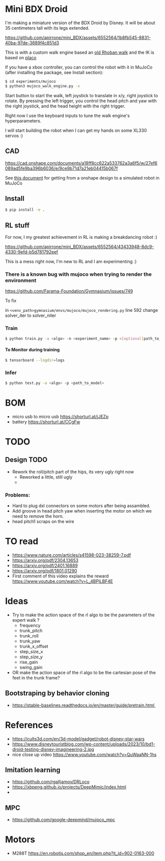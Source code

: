 # Mini BDX Droid

I'm making a miniature version of the BDX Droid by Disney. It will be about 35 centimeters tall with its legs extended.

https://github.com/apirrone/mini_BDX/assets/6552564/1b8fb545-8831-40ba-97de-3689f4c851d3

This is with a custom walk engine based an [old Rhoban walk](https://github.com/Rhoban/walk_engine/tree/master) and the IK is based on [placo](https://github.com/Rhoban/placo)

If you have a xbox controller, you can control the robot with it in MuJoCo (after installing the package, see Install section):

```bash
$ cd experiments/mujoco
$ python3 mujoco_walk_engine.py -x 
```

Start button to start the walk, left joystick to translate in x/y, right joystick to rotate. By pressing the left trigger, you control the head pitch and yaw with the right joystick, and the head height with the right trigger.

Right now I use the keyboard inputs to tune the walk engine's hyperparameters.

I will start building the robot when I can get my hands on some XL330 servos :)

## CAD 

https://cad.onshape.com/documents/a18ff8cc622a533762a3a6f5/w/27ef6089ad5fe9ba396b6036/e/9ce9b71d7a21eb04415b067f

See [this document](docs/prepare_robot.md) for getting from a onshape design to a simulated robot in MuJoCo

## Install 

```bash
$ pip install -e .
```

## RL stuff

For now, I my greatest achievement in RL is making a breakdancing robot :) 


https://github.com/apirrone/mini_BDX/assets/6552564/43433948-8dc9-4330-9efd-b5d781792eef

This is a mess right now, I'm new to RL and I am experimenting :)

### There is a known bug with mujoco when trying to render the environment

https://github.com/Farama-Foundation/Gymnasium/issues/749

To fix

in `<venv_path>gymnasium/envs/mujoco/mujoco_rendering.py` line 592 change solver_iter to solver_niter

### Train 

```bash
$ python train.py -a <algo> -n <experiment_name> -p <[optional]path_to_pretrained_model>
```

#### To Monitor during training

```bash
$ tensorboard --logdir=logs
```

### Infer

```bash
$ python test.py -a <algo> -p <path_to_model>
```

# BOM

- micro usb to micro usb https://shorturl.at/jJEZp
- battery https://shorturl.at/CCgFw

# TODO

## Design TODO
- Rework the roll/pitch part of the hips, its very ugly right now
  - Reworked a little, still ugly
  - 
### Problems:
- Hard to plug dxl connectors on some motors after being assambled. 
- Add groove in head pitch yaw when inserting the motor on which we need to remove the horn.
- head pitch1 scraps on the wire


# TO read
- https://www.nature.com/articles/s41598-023-38259-7.pdf
- https://arxiv.org/pdf/2304.13653
- https://arxiv.org/pdf/2401.16889
- https://arxiv.org/pdf/1801.01290
- First comment of this video explains the reward https://www.youtube.com/watch?v=L_4BPjLBF4E

# Ideas
- Try to make the action space of the rl algo to be the parameters of the expert walk ? 
  - frequency
  - trunk_pitch
  - trunk_roll
  - trunk_yaw
  - trunk_x_offset
  - step_size_x
  - step_size_y
  - rise_gain
  - swing_gain
- OR make the action space of the rl algo to be the cartesian pose of the feet in the trunk frame?
  
## Bootstraping by behavior cloning
- https://stable-baselines.readthedocs.io/en/master/guide/pretrain.html 

# References 
- https://cults3d.com/en/3d-model/gadget/robot-disney-star-wars
- https://www.disneytouristblog.com/wp-content/uploads/2023/10/bd1-droid-testing-disney-imagineering-2.jpg
- nice close up video https://www.youtube.com/watch?v=QuWaaNN-1hs
  
## Imitation learning 
- https://github.com/rgalljamov/DRLoco
- https://xbpeng.github.io/projects/DeepMimic/index.html
- 
## MPC 
- https://github.com/google-deepmind/mujoco_mpc

# Motors 
- M288T https://en.robotis.com/shop_en/item.php?it_id=902-0163-000
